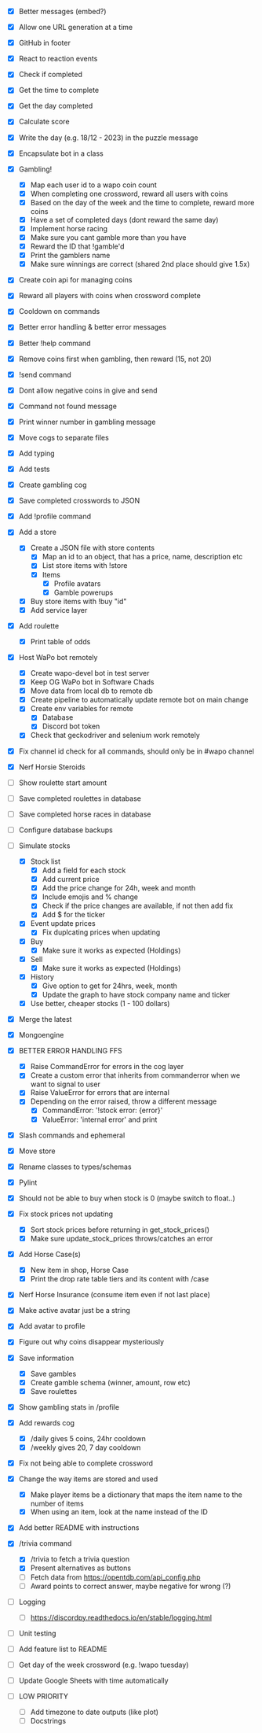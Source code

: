 - [X] Better messages (embed?)
- [X] Allow one URL generation at a time
- [X] GitHub in footer
- [X] React to reaction events
- [X] Check if completed
- [X] Get the time to complete
- [X] Get the day completed
- [X] Calculate score
- [X] Write the day (e.g. 18/12 - 2023) in the puzzle message
- [X] Encapsulate bot in a class
- [X] Gambling!
    - [X] Map each user id to a wapo coin count
    - [X] When completing one crossword, reward all users with coins
    - [X] Based on the day of the week and the time to complete, reward more coins
    - [X] Have a set of completed days (dont reward the same day)
    - [X] Implement horse racing
    - [X] Make sure you cant gamble more than you have
    - [X] Reward the ID that !gamble'd
    - [X] Print the gamblers name
    - [X] Make sure winnings are correct (shared 2nd place should give 1.5x)
- [X] Create coin api for managing coins
- [X] Reward all players with coins when crossword complete
- [X] Cooldown on commands
- [X] Better error handling & better error messages
- [X] Better !help command
- [X] Remove coins first when gambling, then reward (15, not 20)
- [X] !send command
- [X] Dont allow negative coins in give and send
- [X] Command not found message
- [X] Print winner number in gambling message
- [X] Move cogs to separate files
- [X] Add typing
- [X] Add tests
- [X] Create gambling cog
- [X] Save completed crosswords to JSON
- [X] Add !profile command
- [X] Add a store
    - [X] Create a JSON file with store contents
        - [X] Map an id to an object, that has a price, name, description etc
        - [X] List store items with !store
        - [X] Items
            - [X] Profile avatars
            - [X] Gamble powerups
    - [X] Buy store items with !buy "id"
    - [X] Add service layer
- [X] Add roulette
    - [X] Print table of odds
- [X] Host WaPo bot remotely
    - [X] Create wapo-devel bot in test server
    - [X] Keep OG WaPo bot in Software Chads
    - [X] Move data from local db to remote db
    - [X] Create pipeline to automatically update remote bot on main change
    - [X] Create env variables for remote
        - [X] Database
        - [X] Discord bot token
    - [X] Check that geckodriver and selenium work remotely
- [X] Fix channel id check for all commands, should only be in \#wapo channel
- [X] Nerf Horsie Steroids
- [ ] Show roulette start amount
- [ ] Save completed roulettes in database
- [ ] Save completed horse races in database
- [ ] Configure database backups
- [ ] Simulate stocks
    - [X] Stock list
        - [X] Add a field for each stock
        - [X] Add current price
        - [X] Add the price change for 24h, week and month
        - [X] Include emojis and % change
        - [X] Check if the price changes are available, if not then add fix
        - [X] Add $ for the ticker
    - [X] Event update prices
        - [X] Fix duplcating prices when updating
    - [X] Buy
        - [X] Make sure it works as expected (Holdings)
    - [X] Sell
        - [X] Make sure it works as expected (Holdings)
    - [X] History
        - [X] Give option to get for 24hrs, week, month
        - [X] Update the graph to have stock company name and ticker
    - [X] Use better, cheaper stocks (1 - 100 dollars)
- [X] Merge the latest
- [X] Mongoengine
- [X] BETTER ERROR HANDLING FFS
    - [X] Raise CommandError for errors in the cog layer
    - [X] Create a custom error that inherits from commanderror when we want to signal to user
    - [X] Raise ValueError for errors that are internal
    - [X] Depending on the error raised, throw a different message
        - [X] CommandError: '!stock error: {error}'
        - [X] ValueError: 'internal error' and print
- [X] Slash commands and ephemeral
- [X] Move store
- [X] Rename classes to types/schemas
- [X] Pylint
- [X] Should not be able to buy when stock is 0 (maybe switch to float..)
- [X] Fix stock prices not updating
    - [X] Sort stock prices before returning in get_stock_prices()
    - [X] Make sure update_stock_prices throws/catches an error
- [X] Add Horse Case(s)
    - [X] New item in shop, Horse Case
    - [X] Print the drop rate table tiers and its content with /case
- [X] Nerf Horse Insurance (consume item even if not last place)
- [X] Make active avatar just be a string
- [X] Add avatar to profile
- [X] Figure out why coins disappear mysteriously
- [X] Save information
    - [X] Save gambles
    - [X] Create gamble schema (winner, amount, row etc)
    - [X] Save roulettes
- [X] Show gambling stats in /profile
- [X] Add rewards cog
    - [X] /daily gives 5 coins, 24hr cooldown
    - [X] /weekly gives 20, 7 day cooldown
- [X] Fix not being able to complete crossword
- [X] Change the way items are stored and used
    - [X] Make player items be a dictionary that maps the item name to the number of items
    - [X] When using an item, look at the name instead of the ID
- [X] Add better README with instructions
- [X] /trivia command
    - [X] /trivia to fetch a trivia question
    - [X] Present alternatives as buttons
    - [ ] Fetch data from https://opentdb.com/api_config.php
    - [ ] Award points to correct answer, maybe negative for wrong (?)
- [ ] Logging
    - [ ] https://discordpy.readthedocs.io/en/stable/logging.html
- [ ] Unit testing
- [ ] Add feature list to README
- [ ] Get day of the week crossword (e.g. !wapo tuesday)
- [ ] Update Google Sheets with time automatically

- [ ] LOW PRIORITY
    - [ ] Add timezone to date outputs (like plot)
    - [ ] Docstrings
